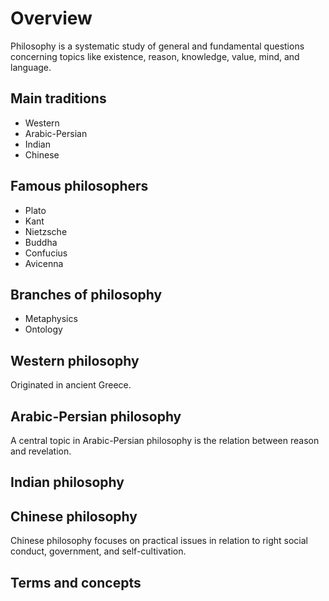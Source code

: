 # Overview
Philosophy is a systematic study of general and fundamental questions concerning topics like existence, reason, knowledge, value, mind, and language.  

## Main traditions
- Western
- Arabic-Persian
- Indian
- Chinese

## Famous philosophers
- Plato
- Kant
- Nietzsche
- Buddha
- Confucius
- Avicenna

## Branches of philosophy
- Metaphysics
- Ontology

## Western philosophy
Originated in ancient Greece.  

## Arabic-Persian philosophy
A central topic in Arabic-Persian philosophy is the relation between reason and revelation.  

## Indian philosophy

## Chinese philosophy
Chinese philosophy focuses on practical issues in relation to right social conduct, government, and self-cultivation.  

## Terms and concepts
